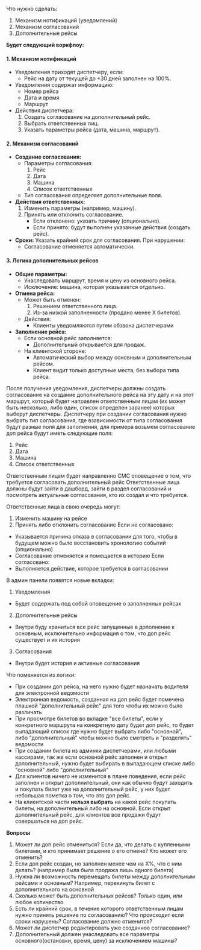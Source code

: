 Что нужно сделать:
1. Механизм нотификаций (уведомлений)
2. Механизм согласований
3. Дополнительные рейсы


**Будет следующий воркфлоу:**
#### **1. Механизм нотификаций**
- Уведомления приходят диспетчеру, если:
    - Рейс на дату от текущей до +30 дней заполнен на 100%.
- Уведомления содержат информацию:
    - Номер рейса
    - Дата и время
    - Маршрут
- Действия диспетчера:
    1. Создать согласование на дополнительный рейс.
    2. Выбрать ответственных лиц.
    3. Указать параметры рейса (дата, машина, маршрут).

#### **2. Механизм согласований**
- **Создание согласования:**
    - Параметры согласования:
        1. Рейс
        2. Дата
        3. Машина
        4. Список ответственных
    - Тип согласования определяет дополнительные поля.
- **Действия ответственных:**
    1. Изменить параметры (например, машину).
    2. Принять или отклонить согласование.
        - Если отклонено: указать причину (опционально).
        - Если принято: будут выполнен указанные действия (создать рейс).
- **Сроки:** Указать крайний срок для согласования. При нарушении:
    - Согласование отменяется автоматически.

#### **3. Логика дополнительных рейсов**
- **Общие параметры:**
    - Унаследовать маршрут, время и цену из основного рейса.
    - Исключение: машина, которая указывается отдельно.
- **Отмена рейса:**
    - Может быть отменен:
        1. Решением ответственного лица.
        2. Из-за низкой заполненности (продано менее X билетов).
    - Действия:
        - Клиенты уведомляются путем обзвона диспетчерами
- **Заполнение рейса:**
    - Если основной рейс заполняется:
        - Дополнительный открывается для продаж.
    - На клиентской стороне:
        - Автоматический выбор между основным и дополнительным рейсом.
        - Клиент видит только доступные места, без выбора типа рейса.


После получения уведомления, диспетчеры должны создать согласование на создание дополнительного рейса на эту дату и на этот маршрут, который будет направлен ответственным лицам (их может быть несколько, либо один, список определен заранее) которых выберут диспетчеры.
Диспетчеру при создании согласования нужно выбрать тип согласования, где взависимости от типа согласования будут разные поля для заполнения, для примера возьмем согласование доп рейса будут иметь следующие поля:
1) Рейс
2) Дата
3) Машина
4) Список ответственных

Ответственным лицам будет направленно СМС оповещение о том, что требуется согласовать дополнительный рейс
Ответственные лица должны будут зайти в дашборд, зайти в раздел согласований и посмотреть актуальные согласования, кто их создал и что требуется.

Ответственные лица в свою очередь могут:
1) Изменить машину на рейсе
2) Принять либо отклонить согласование
Если не согласовано:
- Указывается причина отказа в согласовании для того, чтобы в будущем можно было восстановить хронологию событий (опционально)
- Согласование отменяется и помещается в историю
Если согласовано:
- Выполняется действие, которое требуется в согласовании

В админ панели появятся новые вкладки:
1) Уведомления
- Будет содержать под собой оповещение о заполненных рейсах
2) Дополнительные рейсы
- Внутри буду храниться все рейс запущенные в дополнение к основным, исключительно информация о том, что доп рейс существует и их история
3) Согласования
- Внутри будет история и активные согласования

Что поменяется из логики:
- При создании доп рейса, на него нужно будет назначать водителя для электронной ведомости
- Электронная ведомость, созданная на доп рейс будет помечена плашкой "дополнительный рейс" для того чтобы их можно было различать
- При просмотре билетов во вкладке "все билеты", если у конкретного маршрута на конкретную дату будет доп рейс, то будет выпадающий список где нужно будет выбрать либо "основной", либо "дополнительный" чтобы можно было смотреть и "разделять" ведомости
- При создании билета из админки диспетчерами, или любыми кассирами, так же если основной рейс заполнен и открыт дополнительный, нужно будет выбирать в выпадающем списке либо "основной" либо "дополнительный"
- Для клиентов ничего не изменится в плане поведения, если рейс заполнен и открыт дополнительный, они как обычно будут заходить и покупать билет уже на дополнительный рейс, у них будет небольшая пометка о том, что это доп рейс.
- На клиентской части **нельзя выбрать** на какой рейс покупать билеты, на дополнительный либо на основной. Если открыт дополнительный рейс, для клиентов все продажи будут совершаться на доп рейс.


**Вопросы**
1. Может ли доп рейс отмениться? Если да, что делать с купленными билетами, и кто принимает решение о его отмене? Кто может его отменить?
2. Если доп рейс создан, но заполнен менее чем на X%, что с ним делать? (например была была продажа лишь одного билета)
3. Нужна ли возможность перемещать билеты между дополнительным рейсами и основным? Например, перекинуть билет с дополнительного на основной
4. Сколько может быть дополнительных рейсов? Только один, или любое количество
5. Есть ли крайний срок, в течение которого ответственным лицам нужно принять решение по согласованию? Что происходит если сроки нарушены? Согласование должно отменится?
6. Может ли диспетчер редактировать уже созданное согласование?
7. Дополнительный должен унаследовать все параметры основного(остановки, время, цену) за исключением машины?
